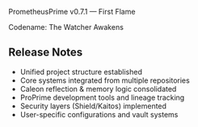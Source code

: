PrometheusPrime v0.7.1 — First Flame

Codename: The Watcher Awakens

## Release Notes
- Unified project structure established
- Core systems integrated from multiple repositories
- Caleon reflection & memory logic consolidated
- ProPrime development tools and lineage tracking
- Security layers (Shield/Kaitos) implemented
- User-specific configurations and vault systems
